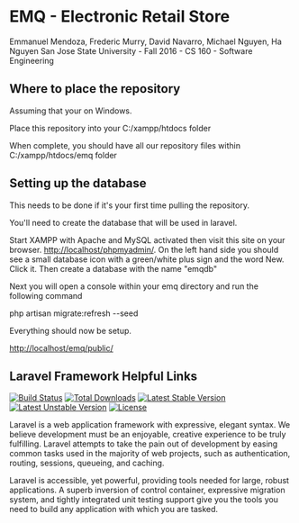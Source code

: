 # EMQ - Electronic Retail Store

Emmanuel Mendoza, Frederic Murry, David Navarro, Michael Nguyen, Ha Nguyen
San Jose State University - Fall 2016 - CS 160 - Software Engineering

## Where to place the repository

Assuming that your on Windows.

Place this repository into your C:/xampp/htdocs folder

When complete, you should have all our repository files within C:/xampp/htdocs/emq folder

## Setting up the database

This needs to be done if it's your first time pulling the repository.

You'll need to create the database that will be used in laravel.

Start XAMPP with Apache and MySQL activated then visit this site on your browser.
[http://localhost/phpmyadmin/](http://localhost/phpmyadmin/).
On the left hand side you should see a small database icon with a green/white plus sign and the word New. Click it.
Then create a database with the name "emqdb"

Next you will open a console within your emq directory and run the following command

php artisan migrate:refresh --seed

Everything should now be setup.

[http://localhost/emq/public/](http://localhost/emq/public)

## Laravel Framework Helpful Links

[![Build Status](https://travis-ci.org/laravel/framework.svg)](https://travis-ci.org/laravel/framework)
[![Total Downloads](https://poser.pugx.org/laravel/framework/d/total.svg)](https://packagist.org/packages/laravel/framework)
[![Latest Stable Version](https://poser.pugx.org/laravel/framework/v/stable.svg)](https://packagist.org/packages/laravel/framework)
[![Latest Unstable Version](https://poser.pugx.org/laravel/framework/v/unstable.svg)](https://packagist.org/packages/laravel/framework)
[![License](https://poser.pugx.org/laravel/framework/license.svg)](https://packagist.org/packages/laravel/framework)

Laravel is a web application framework with expressive, elegant syntax. We believe development must be an enjoyable, creative experience to be truly fulfilling. Laravel attempts to take the pain out of development by easing common tasks used in the majority of web projects, such as authentication, routing, sessions, queueing, and caching.

Laravel is accessible, yet powerful, providing tools needed for large, robust applications. A superb inversion of control container, expressive migration system, and tightly integrated unit testing support give you the tools you need to build any application with which you are tasked.
